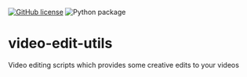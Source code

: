 [![GitHub license](https://img.shields.io/github/license/gtmsingh/video-edit-utils)](https://github.com/gtmsingh/video-edit-utils/blob/master/LICENSE)
![Python package](https://github.com/gtmsingh/video-edit-utils/workflows/Python%20package/badge.svg?branch=master)


# video-edit-utils
Video editing scripts which provides some creative edits to your videos
